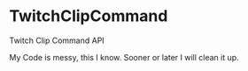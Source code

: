 # TwitchClipCommand
Twitch Clip Command API

My Code is messy, this I know.
Sooner or later I will clean it up.
